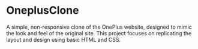 # OneplusClone
A simple, non-responsive clone of the OnePlus website, designed to mimic the look and feel of the original site. This project focuses on replicating the layout and design using basic HTML and CSS.
